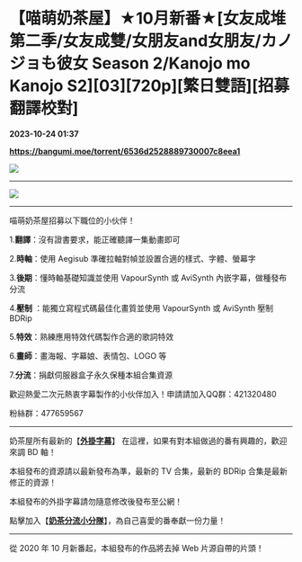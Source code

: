 # 【喵萌奶茶屋】★10月新番★[女友成堆 第二季/女友成雙/女朋友and女朋友/カノジョも彼女 Season 2/Kanojo mo Kanojo S2][03][720p][繁日雙語][招募翻譯校對]

**2023-10-24 01:37**

**https://bangumi.moe/torrent/6536d2528889730007c8eea1**

![](https://s2.loli.net/2023/10/13/vzjdhyqat8EZNgi.jpg)

* * *

![](https://nekomoe.pages.dev/images/mainVisual/char.jpg)

* * *

喵萌奶茶屋招募以下職位的小伙伴！

1.**翻譯**：沒有證書要求，能正確聽譯一集動畫即可

2.**時軸**：使用 Aegisub 準確拉軸對幀並設置合適的樣式、字體、螢幕字

3.**後期**：懂時軸基礎知識並使用 VapourSynth 或 AviSynth 內嵌字幕，做種發布分流

4.**壓制** ：能獨立寫程式碼最佳化畫質並使用 VapourSynth 或 AviSynth 壓制 BDRip

5.**特效**：熟練應用特效代碼製作合適的歌詞特效

6.**畫師**：畫海報、字幕娘、表情包、LOGO 等

7.**分流**：捐獻伺服器盒子永久保種本組合集資源

歡迎熱愛二次元熱衷字幕製作的小伙伴加入！申請請加入QQ群：421320480

粉絲群：477659567

* * *

奶茶屋所有最新的【[**外掛字幕**](https://github.com/Nekomoekissaten/Nekomoekissaten-Subs)】 在這裡，如果有對本組做過的番有興趣的，歡迎來調 BD 軸！

本組發布的資源請以最新發布為準，最新的 TV 合集，最新的 BDRip 合集是最新修正的資源！

本組發布的外掛字幕請勿隨意修改後發布至公網！

點擊加入【[**奶茶分流小分隊**](https://jq.qq.com/?_wv=1027&k=4ERTkKi)】，為自己喜愛的番奉獻一份力量！

* * *

從 2020 年 10 月新番起，本組發布的作品將去掉 Web 片源自帶的片頭！